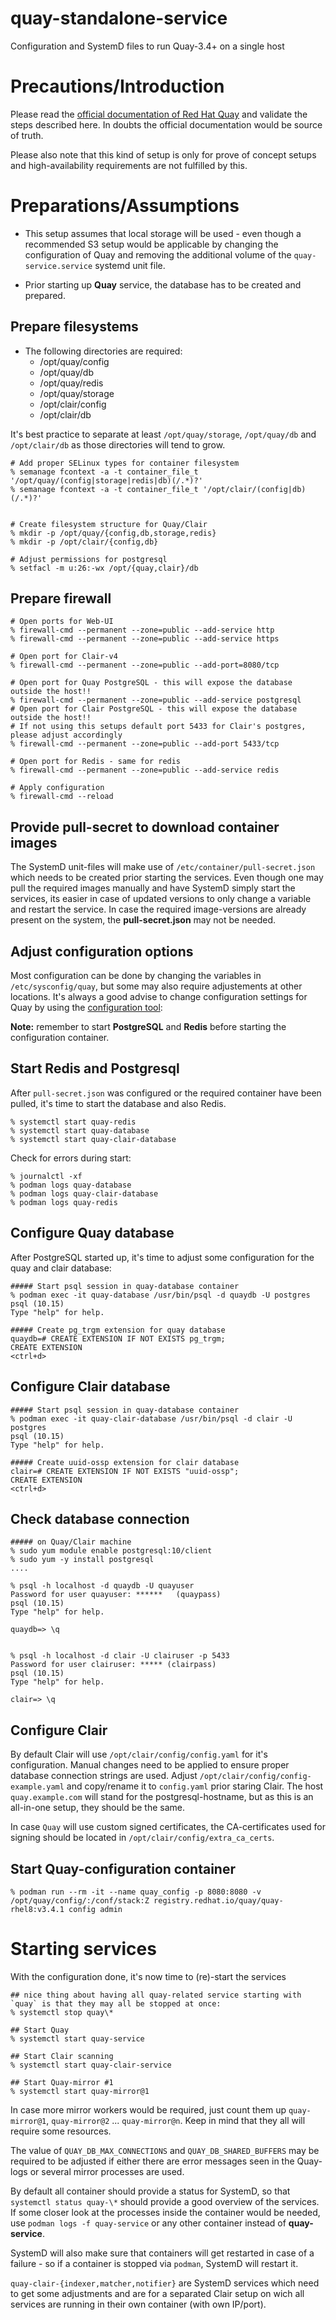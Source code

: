 # quay-standalone-service
Configuration and SystemD files to run Quay-3.4+ on a single host

# Precautions/Introduction

Please read the [official documentation of Red Hat Quay](https://access.redhat.com/documentation/en-us/red_hat_quay/3.4/html/deploy_red_hat_quay_for_proof-of-concept_non-production_purposes/index) and validate the steps described here.
In doubts the official documentation would be source of truth.

Please also note that this kind of setup is only for prove of concept setups and high-availability requirements are not fulfilled by this.

# Preparations/Assumptions

* This setup assumes that local storage will be used - even though a recommended S3 setup would be applicable by changing the configuration of Quay and removing the additional volume of the `quay-service.service` systemd unit file.

* Prior starting up **Quay** service, the database has to be created and prepared.

## Prepare filesystems

* The following directories are required:
  * /opt/quay/config
  * /opt/quay/db
  * /opt/quay/redis
  * /opt/quay/storage
  * /opt/clair/config
  * /opt/clair/db

It's best practice to separate at least `/opt/quay/storage`, `/opt/quay/db` and `/opt/clair/db` as those directories will tend to grow.

```
# Add proper SELinux types for container filesystem
% semanage fcontext -a -t container_file_t '/opt/quay/(config|storage|redis|db)(/.*)?'
% semanage fcontext -a -t container_file_t '/opt/clair/(config|db)(/.*)?'


# Create filesystem structure for Quay/Clair
% mkdir -p /opt/quay/{config,db,storage,redis}
% mkdir -p /opt/clair/{config,db}

# Adjust permissions for postgresql
% setfacl -m u:26:-wx /opt/{quay,clair}/db
```

## Prepare firewall

```
# Open ports for Web-UI
% firewall-cmd --permanent --zone=public --add-service http
% firewall-cmd --permanent --zone=public --add-service https

# Open port for Clair-v4
% firewall-cmd --permanent --zone=public --add-port=8080/tcp

# Open port for Quay PostgreSQL - this will expose the database outside the host!!
% firewall-cmd --permanent --zone=public --add-service postgresql
# Open port for Clair PostgreSQL - this will expose the database outside the host!!
# If not using this setups default port 5433 for Clair's postgres, please adjust accordingly
% firewall-cmd --permanent --zone=public --add-port 5433/tcp

# Open port for Redis - same for redis
% firewall-cmd --permanent --zone=public --add-service redis

# Apply configuration
% firewall-cmd --reload
```

## Provide pull-secret to download container images

The SystemD unit-files will make use of `/etc/container/pull-secret.json` which needs to be created prior starting the services.
Even though one may pull the required images manually and have SystemD simply start the services, its easier in case of updated versions to only change a variable and restart the service.
In case the required image-versions are already present on the system, the **pull-secret.json** may not be needed.

## Adjust configuration options

Most configuration can be done by changing the variables in `/etc/sysconfig/quay`, but some may also require adjustements at other locations.
It's always a good advise to change configuration settings for Quay by using the [configuration tool](#start-quay-configuration-container):

**Note:** remember to start **PostgreSQL** and **Redis** before starting the configuration container.

## Start Redis and Postgresql

After `pull-secret.json` was configured or the required container have been pulled, it's time to start the database and also Redis.

```
% systemctl start quay-redis
% systemctl start quay-database
% systemctl start quay-clair-database
```

Check for errors during start:
```
% journalctl -xf
% podman logs quay-database
% podman logs quay-clair-database
% podman logs quay-redis
```

## Configure Quay database

After PostgreSQL started up, it's time to adjust some configuration for the quay and clair database:

```
##### Start psql session in quay-database container
% podman exec -it quay-database /usr/bin/psql -d quaydb -U postgres
psql (10.15)
Type "help" for help.

##### Create pg_trgm extension for quay database
quaydb=# CREATE EXTENSION IF NOT EXISTS pg_trgm;
CREATE EXTENSION
<ctrl+d>
```

## Configure Clair database

```
##### Start psql session in quay-database container
% podman exec -it quay-clair-database /usr/bin/psql -d clair -U postgres
psql (10.15)
Type "help" for help.

##### Create uuid-ossp extension for clair database
clair=# CREATE EXTENSION IF NOT EXISTS "uuid-ossp";
CREATE EXTENSION
<ctrl+d>
```

## Check database connection

```
##### on Quay/Clair machine
% sudo yum module enable postgresql:10/client
% sudo yum -y install postgresql
....

% psql -h localhost -d quaydb -U quayuser
Password for user quayuser: ******   (quaypass)
psql (10.15)
Type "help" for help.

quaydb=> \q


% psql -h localhost -d clair -U clairuser -p 5433
Password for user clairuser: ***** (clairpass)
psql (10.15)
Type "help" for help.

clair=> \q
```

## Configure Clair

By default Clair will use `/opt/clair/config/config.yaml` for it's configuration. Manual changes need to be applied to ensure proper database connection strings are used.
Adjust `/opt/clair/config/config-example.yaml` and copy/rename it to `config.yaml` prior staring Clair.
The host `quay.example.com` will stand for the postgresql-hostname, but as this is an all-in-one setup, they should be the same.

In case `Quay` will use custom signed certificates, the CA-certificates used for signing should be located in `/opt/clair/config/extra_ca_certs`.

## Start Quay-configuration container

```
% podman run --rm -it --name quay_config -p 8080:8080 -v /opt/quay/config/:/conf/stack:Z registry.redhat.io/quay/quay-rhel8:v3.4.1 config admin
```

# Starting services

With the configuration done, it's now time to (re)-start the services

```
## nice thing about having all quay-related service starting with `quay` is that they may all be stopped at once:
% systemctl stop quay\*

## Start Quay
% systemctl start quay-service

## Start Clair scanning
% systemctl start quay-clair-service

## Start Quay-mirror #1
% systemctl start quay-mirror@1
```

In case more mirror workers would be required, just count them up `quay-mirror@1`, `quay-mirror@2` ... `quay-mirror@n`. Keep in mind that they all will require some resources.

The value of `QUAY_DB_MAX_CONNECTIONS` and `QUAY_DB_SHARED_BUFFERS` may be required to be adjusted if either there are error messages seen in the Quay-logs or several mirror processes are used.

By default all container should provide a status for SystemD, so that `systemctl status quay-\*` should provide a good overview of the services. If some closer look at the processes inside the container
would be needed, use `podman logs -f quay-service` or any other container instead of **quay-service**.

SystemD will also make sure that containers will get restarted in case of a failure - so if a container is stopped via `podman`, SystemD will restart it.

`quay-clair-{indexer,matcher,notifier}` are SystemD services which need to get some adjustments and are for a separated Clair setup on wich all services are running in their own container (with own IP/port).
